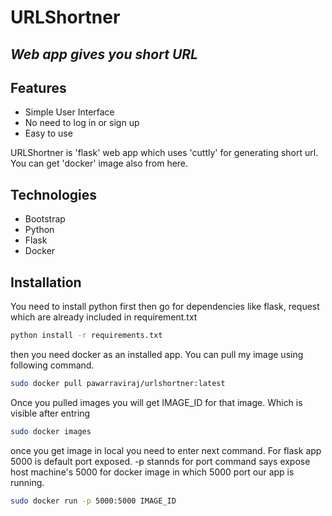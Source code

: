 # URLShortner
## _Web app gives you short URL_

## Features

- Simple User Interface
- No need to log in or sign up
- Easy to use


URLShortner is 'flask' web app which uses 'cuttly' for generating short url.
You can get 'docker' image also from here.



## Technologies
- Bootstrap
- Python
- Flask
- Docker 

## Installation

You need to install python first then go for dependencies like flask, request which are already included in requirement.txt 

```sh
python install -r requirements.txt
```

then you need docker as an installed app. You can pull my image using following command.

```sh
sudo docker pull pawarraviraj/urlshortner:latest
```

Once you pulled images you will get IMAGE_ID for that image. Which is visible after entring 

```sh
sudo docker images
```

once you get image in local you need to enter next command. For flask app 5000 is default port exposed. -p stannds for port command says expose host machine's 5000 for docker image in which 5000 port our app is running.
```sh
sudo docker run -p 5000:5000 IMAGE_ID
```


